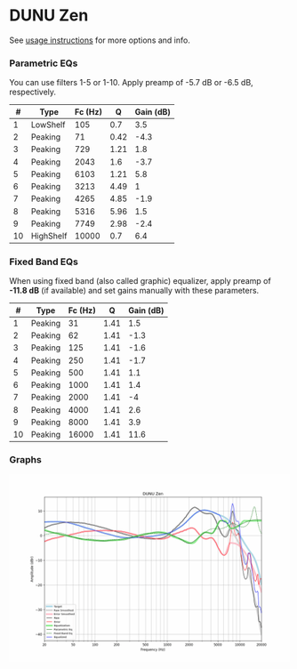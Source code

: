 # DUNU Zen
See [usage instructions](https://github.com/jaakkopasanen/AutoEq#usage) for more options and info.

### Parametric EQs
You can use filters 1-5 or 1-10. Apply preamp of -5.7 dB or -6.5 dB, respectively.

|   # | Type      |   Fc (Hz) |    Q |   Gain (dB) |
|-----|-----------|-----------|------|-------------|
|   1 | LowShelf  |       105 | 0.7  |         3.5 |
|   2 | Peaking   |        71 | 0.42 |        -4.3 |
|   3 | Peaking   |       729 | 1.21 |         1.8 |
|   4 | Peaking   |      2043 | 1.6  |        -3.7 |
|   5 | Peaking   |      6103 | 1.21 |         5.8 |
|   6 | Peaking   |      3213 | 4.49 |         1   |
|   7 | Peaking   |      4265 | 4.85 |        -1.9 |
|   8 | Peaking   |      5316 | 5.96 |         1.5 |
|   9 | Peaking   |      7749 | 2.98 |        -2.4 |
|  10 | HighShelf |     10000 | 0.7  |         6.4 |

### Fixed Band EQs
When using fixed band (also called graphic) equalizer, apply preamp of **-11.8 dB** (if available) and set gains manually with these parameters.

|   # | Type    |   Fc (Hz) |    Q |   Gain (dB) |
|-----|---------|-----------|------|-------------|
|   1 | Peaking |        31 | 1.41 |         1.5 |
|   2 | Peaking |        62 | 1.41 |        -1.3 |
|   3 | Peaking |       125 | 1.41 |        -1.6 |
|   4 | Peaking |       250 | 1.41 |        -1.7 |
|   5 | Peaking |       500 | 1.41 |         1.1 |
|   6 | Peaking |      1000 | 1.41 |         1.4 |
|   7 | Peaking |      2000 | 1.41 |        -4   |
|   8 | Peaking |      4000 | 1.41 |         2.6 |
|   9 | Peaking |      8000 | 1.41 |         3.9 |
|  10 | Peaking |     16000 | 1.41 |        11.6 |

### Graphs
![](./DUNU%20Zen.png)
